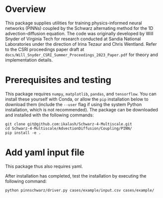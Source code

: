 
# Overview

This package supplies utilities for training physics-informed neural networks (PINNs) coupled by the Schwarz alternating method for the 1D advection-diffusion equation. The code was originally developed by Will Snyder of Virginia Tech for research conducted at Sandia National Laboratories under the direction of Irina Tezaur and Chris Wentland. Refer to the CSRI proceedings paper draft at `docs/Will_Snyder_CSRI_Summer_Proceedings_2023_Paper.pdf` for theory and implementation details.

# Prerequisites and testing

This package requires `numpy`, `matplotlib`, `pandas`, and `tensorflow`. You can install these yourself with Conda, or allow the `pip` installation below to download them (include the `--user` flag if using the system Python installation, which is not recommended). The package can be downloaded and installed with the following commands:

```
git clone git@github.com:ikalash/Schwarz-4-Multiscale.git
cd Schwarz-4-Multiscale/AdvectionDiffusion/Coupling/PINN/
pip install -e .
```
# Add yaml input file

This package thus also requires yaml.

After installation has completed, test the installation by executing the following command:

```
python pinnschwarz/driver.py cases/example/input.csv cases/example/
```
